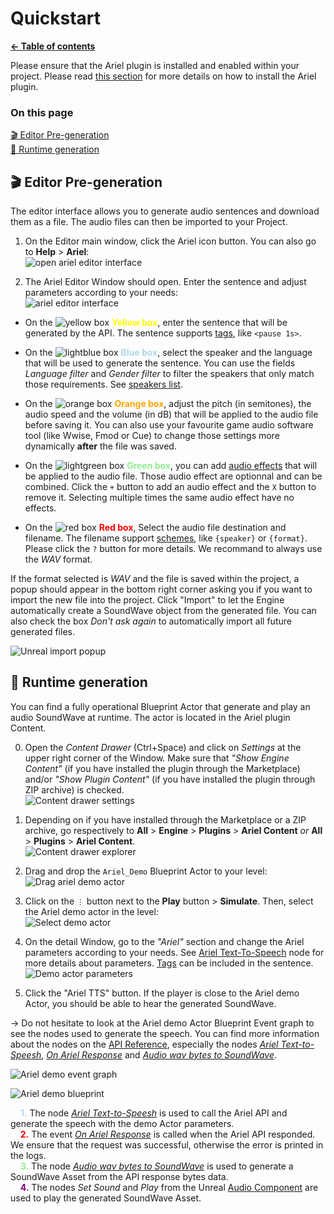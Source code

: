 # Quickstart

**[← Table of contents](/README.md)**

Please ensure that the Ariel plugin is installed and enabled within your project. Please read [this section](/doc/Setup.md#installation) for more details on how to install the Ariel plugin.

### On this page

[🎬 Editor Pre-generation](#-editor-pre-generation)<br/>
[🎤 Runtime generation](#-runtime-generation)<br/>

## 🎬 Editor Pre-generation

The editor interface allows you to generate audio sentences and download them as a file. The audio files can then be imported to your Project.

1. On the Editor main window, click the Ariel icon button. You can also go to **Help** > **Ariel**:<br/>
![open ariel editor interface](/res/open_editor.png)

2. The Ariel Editor Window should open. Enter the sentence and adjust parameters according to your needs:<br/>
![ariel editor interface](/res/ariel_editor.png)

*   On the ![yellow box](https://placehold.co/10x10/yellow/yellow) <b style="color: yellow">Yellow box</b>, enter the sentence that will be generated by the API. The sentence supports [tags](/doc/Features.md#-tags), like `<pause 1s>`.

*   On the ![lightblue box](https://placehold.co/10x10/lightblue/lightblue) <b style="color: lightblue">Blue box</b>, select the speaker and the language that will be used to generate the sentence. You can use the fields *Language filter* and *Gender filter* to filter the speakers that only match those requirements. See [speakers list](/README.md#speakers).

*   On the ![orange box](https://placehold.co/10x10/orange/orange) <b style="color: orange">Orange box</b>, adjust the pitch (in semitones), the audio speed and the volume (in dB) that will be applied to the audio file before saving it. You can also use your favourite game audio software tool (like Wwise, Fmod or Cue) to change those settings more dynamically **after** the file was saved.

*   On the ![lightgreen box](https://placehold.co/10x10/lightgreen/lightgreen) <b style="color: lightgreen">Green box</b>, you can add [audio effects](/doc/Features.md#-audio-effects) that will be applied to the audio file. Those audio effect are optionnal and can be combined. Click the `+` button to add an audio effect and the `X` button to remove it. Selecting multiple times the same audio effect have no effects.

*   On the ![red box](https://placehold.co/10x10/red/red) <b style="color: red">Red box</b>, Select the audio file destination and filename. The filename support [schemes](/doc/API.md#TODOTODO), like `{speaker}` or `{format}`. Please click the `?` button for more details. We recommand to always use the *WAV* format.

If the format selected is *WAV* and the file is saved within the project, a popup should appear in the bottom right corner asking you if you want to import the new file into the project. Click "Import" to let the Engine automatically create a SoundWave object from the generated file. You can also check the box *Don't ask again* to automatically import all future generated files.

![Unreal import popup](/res/auto_import.png)

## 🎤 Runtime generation

You can find a fully operational Blueprint Actor that generate and play an audio SoundWave at runtime. The actor is located in the Ariel plugin Content.

0. Open the *Content Drawer* (Ctrl+Space) and click on *Settings* at the upper right corner of the Window. Make sure that *"Show Engine Content"* (if you have installed the plugin through the Marketplace) and/or *"Show Plugin Content"* (if you have installed the plugin through ZIP archive) is checked.<br/>
![Content drawer settings](/res/content_drawer_settings.png)

1. Depending on if you have installed through the Marketplace or a ZIP archive, go respectively to **All** > **Engine** > **Plugins** > **Ariel Content** *or* **All** > **Plugins** > **Ariel Content**.<br/>
![Content drawer explorer](/res/ariel_demo_actor_location.png)

2. Drag and drop the `Ariel_Demo` Blueprint Actor to your level:<br/>
![Drag ariel demo actor](/res/ariel_demo_drag.png)

3. Click on the `⋮` button next to the **Play** button > **Simulate**. Then, select the Ariel demo actor in the level:<br/>
![Select demo actor](/res/select_ariel_demo.png)

4. On the detail Window, go to the *"Ariel"* section and change the Ariel parameters according to your needs. See [Ariel Text-To-Speech](/doc/API.md#ariel-text-to-speech) node for more details about parameters. [Tags](/doc/Features.md#-tags) can be included in the sentence.<br/>
![Demo actor parameters](/res/ariel_demo_editor.png)

5. Click the "Ariel TTS" button. If the player is close to the Ariel demo Actor, you should be able to hear the generated SoundWave.

→ Do not hesitate to look at the Ariel demo Actor Blueprint Event graph to see the nodes used to generate the speech. You can find more information about the nodes on the [API Reference](/doc/API.md), especially the nodes *[Ariel Text-to-Speesh](/doc/API.md#ariel-text-to-speech)*, *[On Ariel Response](/doc/API.md#on-ariel-response)* and *[Audio wav bytes to SoundWave](/doc/API.md#audio-wav-bytes-to-soundwave)*.

![Ariel demo event graph](/res/ariel_demo_event_graph.png)

![Ariel demo blueprint](/res/ariel_demo_blueprint.png)

    <b style="color: lightblue">1.</b> The node *[Ariel Text-to-Speesh](/doc/API.md#ariel-text-to-speech)* is used to call the Ariel API and generate the speech with the demo Actor parameters.<br/>
    <b style="color: red">2.</b> The event *[On Ariel Response](/doc/API.md#on-ariel-response)* is called when the Ariel API responded. We ensure that the request was successful, otherwise the error is printed in the logs.<br/>
    <b style="color: lightgreen">3.</b> The node *[Audio wav bytes to SoundWave](/doc/API.md#audio-wav-bytes-to-soundwave)* is used to generate a SoundWave Asset from the API response bytes data.<br/>
    <b style="color: purple">4.</b> The nodes *Set Sound* and *Play* from the Unreal [Audio Component](https://dev.epicgames.com/documentation/unreal-engine/API/Runtime/Engine/Components/UAudioComponent) are used to play the generated SoundWave Asset.
